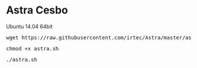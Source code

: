 # Astra Cesbo
Ubuntu 14.04 64bit
<pre>wget https://raw.githubusercontent.com/irtec/Astra/master/astra.sh</pre>
<pre>chmod +x astra.sh</pre>
<pre>./astra.sh</pre>
